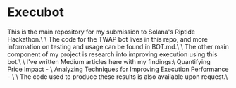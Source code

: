 # Execubot

This is the main repository for my submission to Solana's Riptide Hackathon.\\
\\
The code for the TWAP bot lives in this repo, and more information on testing and usage can be found in BOT.md.\\
\\
The other main component of my project is research into improving execution using this bot.\\
\\
I've written Medium articles here with my findings:\\
Quantifying Price Impact - <link>\\
Analyzing Techniques for Improving Execution Performance - <link>\\
\\
The code used to produce these results is also available upon request.\\

